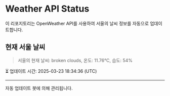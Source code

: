 
# Weather API Status

이 리포지토리는 OpenWeather API를 사용하여 서울의 날씨 정보를 자동으로 업데이트합니다.

## 현재 서울 날씨
> 서울의 현재 날씨: broken clouds, 온도: 11.76°C, 습도: 54%

⏳ 업데이트 시간: 2025-03-23 18:34:36 (UTC)

---
자동 업데이트 봇에 의해 관리됩니다.
